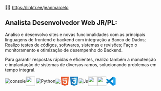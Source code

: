 👨‍💻 https://linktr.ee/jeanmarcelo
## Analista Desenvolvedor Web JR/PL:
Analiso e desenvolvo sites e novas funcionalidades com as principais linguagens de frontend e backend com integração a Banco de Dados; Realizo testes de códigos, softwares, sistemas e revisões; Faço o monitoramento e otimização de desempenho do Backend.<p>Para garantir respostas rápidas e eficientes, realizo também a manutenção e implantação de sistemas de diversos
ramos, solucionando problemas em tempo integral.</p>

<img align="center" width="30" src="https://img.icons8.com/fluency/48/console.png" alt="console"><img align="center" height="30" width="30" src="https://www.vectorlogo.zone/logos/virtualbox/virtualbox-icon.svg">
<img align="center" alt="Python" width="100" src="https://www.vectorlogo.zone/logos/python/python-horizontal.svg"><img align="center" width="100"  src="https://www.vectorlogo.zone/logos/mysql/mysql-horizontal.svg"><img align="center" alt="HTML" height="30" width="30" src="https://raw.githubusercontent.com/devicons/devicon/master/icons/html5/html5-original.svg"><img align="center" alt="CSS" height="30" width="30" src="https://raw.githubusercontent.com/devicons/devicon/master/icons/css3/css3-original.svg"><img align="center" alt="Js" height="30" width="30" src="https://www.vectorlogo.zone/logos/javascript/javascript-icon.svg"><img align="center" width="30" height="30" src="https://www.vectorlogo.zone/logos/nodejs/nodejs-icon.svg"><img align="center" width="30" height="30" src="https://www.vectorlogo.zone/logos/reactjs/reactjs-icon.svg"><img align="center" alt="Vscode" height="30" width="30" src="https://raw.githubusercontent.com/devicons/devicon/master/icons/vscode/vscode-original.svg">
